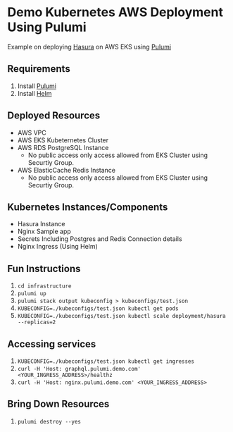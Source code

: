 # Demo Kubernetes AWS Deployment Using Pulumi

Example on deploying [Hasura](https://hasura.io/) on AWS EKS using [Pulumi](https://www.pulumi.com/)

## Requirements

1. Install [Pulumi](https://www.pulumi.com/docs/get-started/install/)
2. Install [Helm](https://helm.sh/docs/intro/install/)

## Deployed Resources

- AWS VPC
- AWS EKS Kubeternetes Cluster
- AWS RDS PostgreSQL Instance
  - No public access only access allowed from EKS Cluster using Securtiy Group.
- AWS ElasticCache Redis Instance
  - No public access only access allowed from EKS Cluster using Securtiy Group.

## Kubernetes Instances/Components

- Hasura Instance
- Nginx Sample app
- Secrets Including Postgres and Redis Connection details
- Nginx Ingress (Using Helm)

## Fun Instructions

1. `cd infrastructure`
2. `pulumi up`
3. `pulumi stack output kubeconfig > kubeconfigs/test.json`
4. `KUBECONFIG=./kubeconfigs/test.json kubectl get pods`
5. `KUBECONFIG=./kubeconfigs/test.json kubectl scale deployment/hasura --replicas=2`

## Accessing services

1. `KUBECONFIG=./kubeconfigs/test.json kubectl get ingresses`
2. `curl -H 'Host: graphql.pulumi.demo.com' <YOUR_INGRESS_ADDRESS>/healthz`
3. `curl -H 'Host: nginx.pulumi.demo.com' <YOUR_INGRESS_ADDRESS>`

## Bring Down Resources

1. `pulumi destroy --yes`
